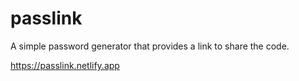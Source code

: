# passlink

A simple password generator that provides a link to share the code.

https://passlink.netlify.app
